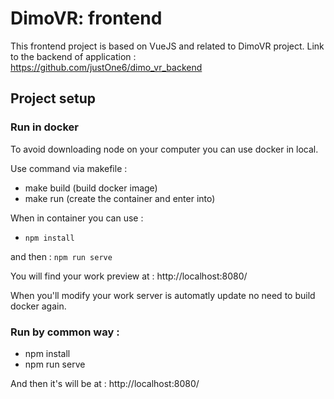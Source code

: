 # DimoVR: frontend

This frontend project is based on VueJS and related to DimoVR project.
Link to the backend of application : https://github.com/justOne6/dimo_vr_backend

## Project setup

### Run in docker

To avoid downloading node on your computer you can use docker in local.

Use command via makefile :

- make build (build docker image)
- make run (create the container and enter into)

When in container you can use :

- `npm install`

and then : `npm run serve`

You will find your work preview at : http://localhost:8080/

When you'll modify your work server is automatly update no need to build docker again.

### Run by common way :

- npm install
- npm run serve

And then it's will be at : http://localhost:8080/
